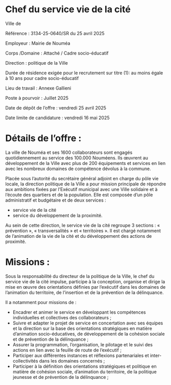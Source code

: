 # Chef du service vie de la cité

Ville de

Référence : 3134-25-0640/SR du 25 avril 2025

Employeur : Mairie de Nouméa

Corps /Domaine : Attaché / Cadre socio-éducatif

Direction : politique de la Ville

Durée de résidence exigée pour le recrutement sur titre (1): au moins égale à 10 ans pour cadre socio-éducatif

Lieu de travail : Annexe Gallieni

Poste à pourvoir : Juillet 2025

Date de dépôt de l’offre : vendredi 25 avril 2025

Date limite de candidature : vendredi 16 mai 2025

# Détails de l’offre :

La ville de Nouméa et ses 1600 collaborateurs sont engagés quotidiennement au service des 100.000 Nouméens. Ils œuvrent au développement de la Ville avec plus de 200 équipements et services en lien avec les nombreux domaines de compétence dévolus à la commune.

Placée sous l’autorité du secrétaire général adjoint en charge du pôle vie locale, la direction politique de la Ville a pour mission principale de répondre aux ambitions fixées par l’Exécutif municipal avec une Ville solidaire et à l’écoute des quartiers et de la population. Elle est composée d’un pôle administratif et budgétaire et de deux services :

- service vie de la cité
- service du développement de la proximité.

Au sein de cette direction, le service vie de la cité regroupe 3 sections : « prévention », « transversalités » et « territoires ». Il est chargé notamment de l’animation de la vie de la cité et du développement des actions de proximité.

# Missions :

Sous la responsabilité du directeur de la politique de la Ville, le chef du service vie de la cité impulse, participe à la conception, organise et dirige la mise en œuvre des orientations définies par l’exécutif dans les domaines de l’animation du territoire, de l’insertion et de la prévention de la délinquance.

Il a notamment pour missions de :

- Encadrer et animer le service en développant les compétences individuelles et collectives des collaborateurs ;
- Suivre et adapter le projet de service en concertation avec ses équipes et la direction sur la base des orientations stratégiques en matière d’animation socio-éducatives, de développement de la cohésion sociale et de prévention de la délinquance ;
- Assurer la programmation, l’organisation, le pilotage et le suivi des actions en lien avec la feuille de route de l’exécutif ;
- Participer aux différentes instances et réflexions partenariales et inter-collectivités dans les domaines concernés ;
- Participer à la définition des orientations stratégiques et politique en matière de cohésion sociale, d’animation du territoire, de la politique jeunesse et de prévention de la délinquance ;